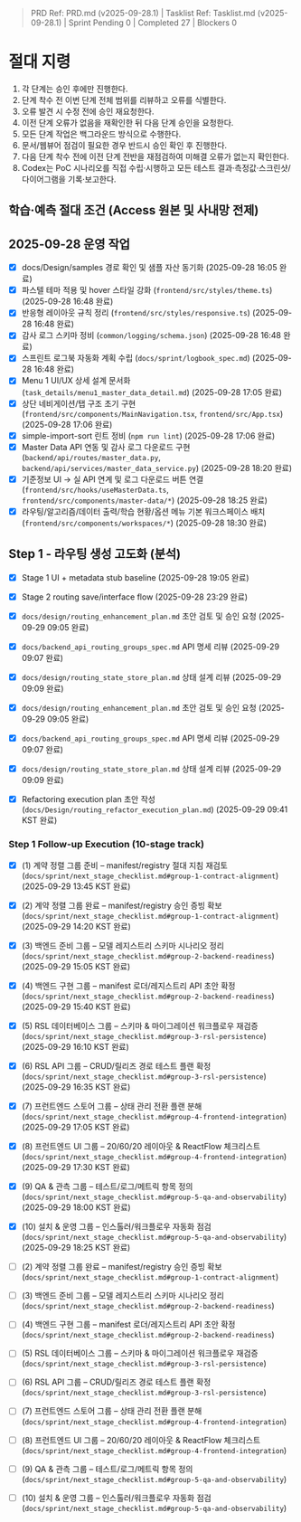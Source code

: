 ﻿> PRD Ref: PRD.md (v2025-09-28.1) | Tasklist Ref: Tasklist.md (v2025-09-28.1) | Sprint Pending 0 | Completed 27 | Blockers 0

# 절대 지령
1. 각 단계는 승인 후에만 진행한다.
2. 단계 착수 전 이번 단계 전체 범위를 리뷰하고 오류를 식별한다.
3. 오류 발견 시 수정 전에 승인 재요청한다.
4. 이전 단계 오류가 없음을 재확인한 뒤 다음 단계 승인을 요청한다.
5. 모든 단계 작업은 백그라운드 방식으로 수행한다.
6. 문서/웹뷰어 점검이 필요한 경우 반드시 승인 확인 후 진행한다.
7. 다음 단계 착수 전에 이전 단계 전반을 재점검하여 미해결 오류가 없는지 확인한다.
8. Codex는 PoC 시나리오를 직접 수립·시행하고 모든 테스트 결과·측정값·스크린샷/다이어그램을 기록·보고한다.

## 학습·예측 절대 조건 (Access 원본 및 사내망 전제)

## 2025-09-28 운영 작업
- [x] docs/Design/samples 경로 확인 및 샘플 자산 동기화 (2025-09-28 16:05 완료)
- [x] 파스텔 테마 적용 및 hover 스타일 강화 (`frontend/src/styles/theme.ts`) (2025-09-28 16:48 완료)
- [x] 반응형 레이아웃 규칙 정리 (`frontend/src/styles/responsive.ts`) (2025-09-28 16:48 완료)
- [x] 감사 로그 스키마 정비 (`common/logging/schema.json`) (2025-09-28 16:48 완료)
- [x] 스프린트 로그북 자동화 계획 수립 (`docs/sprint/logbook_spec.md`) (2025-09-28 16:48 완료)
- [x] Menu 1 UI/UX 상세 설계 문서화 (`task_details/menu1_master_data_detail.md`) (2025-09-28 17:05 완료)
- [x] 상단 네비게이션/탭 구조 초기 구현 (`frontend/src/components/MainNavigation.tsx`, `frontend/src/App.tsx`) (2025-09-28 17:06 완료)
- [x] simple-import-sort 린트 정비 (`npm run lint`) (2025-09-28 17:06 완료)
- [x] Master Data API 연동 및 감사 로그 다운로드 구현 (`backend/api/routes/master_data.py`, `backend/api/services/master_data_service.py`) (2025-09-28 18:20 완료)
- [x] 기준정보 UI → 실 API 연계 및 로그 다운로드 버튼 연결 (`frontend/src/hooks/useMasterData.ts`, `frontend/src/components/master-data/*`) (2025-09-28 18:25 완료)
- [x] 라우팅/알고리즘/데이터 출력/학습 현황/옵션 메뉴 기본 워크스페이스 배치 (`frontend/src/components/workspaces/*`) (2025-09-28 18:30 완료)

## Step 1 - 라우팅 생성 고도화 (분석)

- [x] Stage 1 UI + metadata stub baseline (2025-09-28 19:05 완료)
- [x] Stage 2 routing save/interface flow (2025-09-28 23:29 완료)

- [x] `docs/design/routing_enhancement_plan.md` 초안 검토 및 승인 요청 (2025-09-29 09:05 완료)
- [x] `docs/backend_api_routing_groups_spec.md` API 명세 리뷰 (2025-09-29 09:07 완료)
- [x] `docs/design/routing_state_store_plan.md` 상태 설계 리뷰 (2025-09-29 09:09 완료)
- [x] `docs/design/routing_enhancement_plan.md` 초안 검토 및 승인 요청 (2025-09-29 09:05 완료)
- [x] `docs/backend_api_routing_groups_spec.md` API 명세 리뷰 (2025-09-29 09:07 완료)
- [x] `docs/design/routing_state_store_plan.md` 상태 설계 리뷰 (2025-09-29 09:09 완료)


- [x] Refactoring execution plan 초안 작성 (`docs/Design/routing_refactor_execution_plan.md`) (2025-09-29 09:41 KST 완료)

### Step 1 Follow-up Execution (10-stage track)

- [x] (1) 계약 정렬 그룹 준비 – manifest/registry 절대 지침 재검토 (`docs/sprint/next_stage_checklist.md#group-1-contract-alignment`) (2025-09-29 13:45 KST 완료)
- [x] (2) 계약 정렬 그룹 완료 – manifest/registry 승인 증빙 확보 (`docs/sprint/next_stage_checklist.md#group-1-contract-alignment`) (2025-09-29 14:20 KST 완료)
- [x] (3) 백엔드 준비 그룹 – 모델 레지스트리 스키마 시나리오 정리 (`docs/sprint/next_stage_checklist.md#group-2-backend-readiness`) (2025-09-29 15:05 KST 완료)
- [x] (4) 백엔드 구현 그룹 – manifest 로더/레지스트리 API 초안 확정 (`docs/sprint/next_stage_checklist.md#group-2-backend-readiness`) (2025-09-29 15:40 KST 완료)
- [x] (5) RSL 데이터베이스 그룹 – 스키마 & 마이그레이션 워크플로우 재검증 (`docs/sprint/next_stage_checklist.md#group-3-rsl-persistence`) (2025-09-29 16:10 KST 완료)
- [x] (6) RSL API 그룹 – CRUD/릴리즈 경로 테스트 플랜 확정 (`docs/sprint/next_stage_checklist.md#group-3-rsl-persistence`) (2025-09-29 16:35 KST 완료)
- [x] (7) 프런트엔드 스토어 그룹 – 상태 관리 전환 플랜 분해 (`docs/sprint/next_stage_checklist.md#group-4-frontend-integration`) (2025-09-29 17:05 KST 완료)
- [x] (8) 프런트엔드 UI 그룹 – 20/60/20 레이아웃 & ReactFlow 체크리스트 (`docs/sprint/next_stage_checklist.md#group-4-frontend-integration`) (2025-09-29 17:30 KST 완료)
- [x] (9) QA & 관측 그룹 – 테스트/로그/메트릭 항목 정의 (`docs/sprint/next_stage_checklist.md#group-5-qa-and-observability`) (2025-09-29 18:00 KST 완료)
- [x] (10) 설치 & 운영 그룹 – 인스톨러/워크플로우 자동화 점검 (`docs/sprint/next_stage_checklist.md#group-5-qa-and-observability`) (2025-09-29 18:25 KST 완료)

- [ ] (2) 계약 정렬 그룹 완료 – manifest/registry 승인 증빙 확보 (`docs/sprint/next_stage_checklist.md#group-1-contract-alignment`)
- [ ] (3) 백엔드 준비 그룹 – 모델 레지스트리 스키마 시나리오 정리 (`docs/sprint/next_stage_checklist.md#group-2-backend-readiness`)
- [ ] (4) 백엔드 구현 그룹 – manifest 로더/레지스트리 API 초안 확정 (`docs/sprint/next_stage_checklist.md#group-2-backend-readiness`)
- [ ] (5) RSL 데이터베이스 그룹 – 스키마 & 마이그레이션 워크플로우 재검증 (`docs/sprint/next_stage_checklist.md#group-3-rsl-persistence`)
- [ ] (6) RSL API 그룹 – CRUD/릴리즈 경로 테스트 플랜 확정 (`docs/sprint/next_stage_checklist.md#group-3-rsl-persistence`)
- [ ] (7) 프런트엔드 스토어 그룹 – 상태 관리 전환 플랜 분해 (`docs/sprint/next_stage_checklist.md#group-4-frontend-integration`)
- [ ] (8) 프런트엔드 UI 그룹 – 20/60/20 레이아웃 & ReactFlow 체크리스트 (`docs/sprint/next_stage_checklist.md#group-4-frontend-integration`)
- [ ] (9) QA & 관측 그룹 – 테스트/로그/메트릭 항목 정의 (`docs/sprint/next_stage_checklist.md#group-5-qa-and-observability`)
- [ ] (10) 설치 & 운영 그룹 – 인스톨러/워크플로우 자동화 점검 (`docs/sprint/next_stage_checklist.md#group-5-qa-and-observability`)

